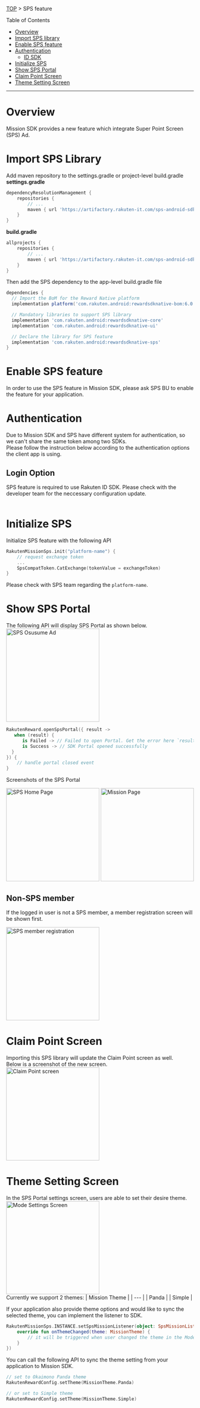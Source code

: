 [TOP](../../README.md#top) > SPS feature  

Table of Contents  
* [Overview](#overview)  
* [Import SPS library](#import-sps-library)  
* [Enable SPS feature](#enable-sps-feature)  
* [Authentication](#authentication)  
    * [ID SDK](#id-sdk)  
* [Initialize SPS](#initialize-sps)  
* [Show SPS Portal](#show-sps-portal)  
* [Claim Point Screen](#claim-point-screen)  
* [Theme Setting Screen](#theme-setting-screen)

---  

# Overview  
Mission SDK provides a new feature which integrate Super Point Screen (SPS) Ad.  

# Import SPS Library  
Add maven repository to the settings.gradle or project-level build.gradle  
**settings.gradle**
```groovy
dependencyResolutionManagement {
    repositories {
        // ...
        maven { url 'https://artifactory.rakuten-it.com/sps-android-sdk-mvn-release/' }
    }
}
```  
**build.gradle**
```groovy  
allprojects {
    repositories {
        // ...
        maven { url 'https://artifactory.rakuten-it.com/sps-android-sdk-mvn-release/' }
    }
}
```

Then add the SPS dependency to the app-level build.gradle file  
```groovy
dependencies {
  // Import the BoM for the Reward Native platform
  implementation platform('com.rakuten.android:rewardsdknative-bom:6.0.0')

  // Mandatory libraries to support SPS library
  implementation 'com.rakuten.android:rewardsdknative-core' 
  implementation 'com.rakuten.android:rewardsdknative-ui' 

  // Declare the library for SPS feature
  implementation 'com.rakuten.android:rewardsdknative-sps' 
}
```  

# Enable SPS feature
In order to use the SPS feature in Mission SDK, please ask SPS BU to enable the feature for your application.  

# Authentication  
Due to Mission SDK and SPS have different system for authentication, so we can't share the same token among two SDKs.  
Please follow the instruction below according to the authentication options the client app is using.  

## Login Option
SPS feature is required to use Rakuten ID SDK. Please check with the developer team for the neccessary configuration update.    
<br>  

# Initialize SPS  
Initialize SPS feature with the following API  
```kotlin
RakutenMissionSps.init("platform-name") {
    // request exchange token
    ...
    SpsCompatToken.CatExchange(tokenValue = exchangeToken)
}
```  
Please check with SPS team regarding the `platform-name`.  

# Show SPS Portal  
The following API will display SPS Portal as shown below.   
<img src="img/sps_osusume.png" alt="SPS Osusume Ad" width="250">  

```kotlin
RakutenReward.openSpsPortal({ result ->
   when (result) {
      is Failed -> // Failed to open Portal. Get the error here `result.error`
      is Success -> // SDK Portal opened successfully
  }
}) {
    // handle portal closed event
}
```  
Screenshots of the SPS Portal  

<img src="img/sps_portal_home.png" alt="SPS Home Page" width="250">  <img src="img/sps_portal_mission.png" alt="Mission Page" width="250">  

## Non-SPS member
If the logged in user is not a SPS member, a member registration screen will be shown first.  

<img src="img/sps_registration.png" alt="SPS member registration" width="250">  

# Claim Point Screen  
Importing this SPS library will update the Claim Point screen as well.  
Below is a screenshot of the new screen.  
<img src="img/sps_claim_view.png" alt="Claim Point screen" width="250">   

# Theme Setting Screen
In the SPS Portal settings screen, users are able to set their desire theme.   
<img src="img/sps_mode_settings.png" alt="Mode Settings Screen" width="250">  
Currently we support 2 themes: 
| Mission Theme |
| --- |
| Panda |
| Simple |

If your application also provide theme options and would like to sync the selected theme, you can implement the listener to SDK.    
```kotlin
RakutenMissionSps.INSTANCE.setSpsMissionListener(object: SpsMissionListener {
    override fun onThemeChanged(theme: MissionTheme) {
        // it will be triggered when user changed the theme in the Mode settings screen
    }
})
```  

You can call the following API to sync the theme setting from your application to Mission SDK.  
```kotlin
// set to Okaimono Panda theme
RakutenRewardConfig.setTheme(MissionTheme.Panda)

// or set to Simple theme
RakutenRewardConfig.setTheme(MissionTheme.Simple)
```
